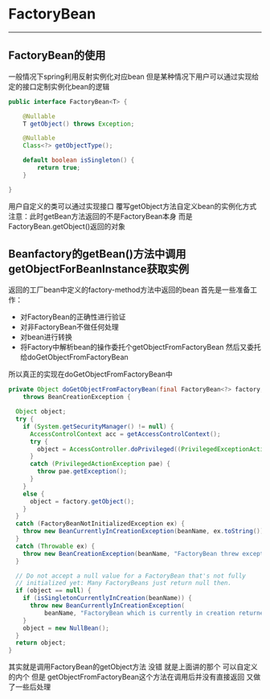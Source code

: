 # FactoryBean
---
## FactoryBean的使用
一般情况下spring利用反射实例化对应bean 但是某种情况下用户可以通过实现给定的接口定制实例化bean的逻辑

```java
public interface FactoryBean<T> {

	@Nullable
	T getObject() throws Exception;

	@Nullable
	Class<?> getObjectType();

	default boolean isSingleton() {
		return true;
	}

}
```
用户自定义的类可以通过实现接口 覆写getObject方法自定义bean的实例化方式 
注意：此时getBean方法返回的不是FactoryBean本身 而是FactoryBean.getObject()返回的对象



## Beanfactory的getBean()方法中调用getObjectForBeanInstance获取实例
返回的工厂bean中定义的factory-method方法中返回的bean
首先是一些准备工作：

- 对FactoryBean的正确性进行验证
- 对非FactoryBean不做任何处理
- 对bean进行转换
- 将Factory中解析bean的操作委托个getObjectFromFactoryBean 然后又委托给doGetObjectFromFactoryBean

所以真正的实现在doGetObjectFromFactoryBean中
```java
private Object doGetObjectFromFactoryBean(final FactoryBean<?> factory, final String beanName)
    throws BeanCreationException {

  Object object;
  try {
    if (System.getSecurityManager() != null) {
      AccessControlContext acc = getAccessControlContext();
      try {
        object = AccessController.doPrivileged((PrivilegedExceptionAction<Object>) factory::getObject, acc);
      }
      catch (PrivilegedActionException pae) {
        throw pae.getException();
      }
    }
    else {
      object = factory.getObject();
    }
  }
  catch (FactoryBeanNotInitializedException ex) {
    throw new BeanCurrentlyInCreationException(beanName, ex.toString());
  }
  catch (Throwable ex) {
    throw new BeanCreationException(beanName, "FactoryBean threw exception on object creation", ex);
  }

  // Do not accept a null value for a FactoryBean that's not fully
  // initialized yet: Many FactoryBeans just return null then.
  if (object == null) {
    if (isSingletonCurrentlyInCreation(beanName)) {
      throw new BeanCurrentlyInCreationException(
          beanName, "FactoryBean which is currently in creation returned null from getObject");
    }
    object = new NullBean();
  }
  return object;
}
```
其实就是调用FactoryBean的getObject方法 没错 就是上面讲的那个 可以自定义的内个
但是 getObjectFromFactoryBean这个方法在调用后并没有直接返回 又做了一些后处理


